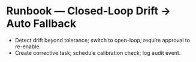 # Runbook — Closed-Loop Drift → Auto Fallback
- Detect drift beyond tolerance; switch to open-loop; require approval to re-enable.
- Create corrective task; schedule calibration check; log audit event.

